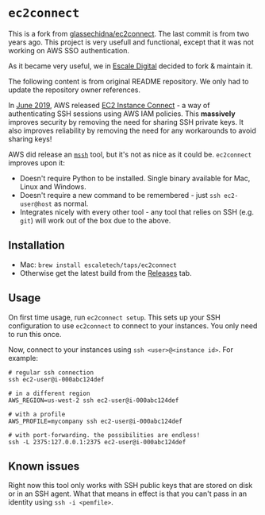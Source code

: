 # `ec2connect`

This is a fork from [glassechidna/ec2connect](https://github.com/glassechidna/ec2connect).
The last commit is from two years ago. This project is very usefull and functional,
except that it was not working on AWS SSO authentication.

As it became very useful, we in [Escale Digital](https://escale.com.br/) decided to fork & maintain it.

The following content is from original README repository. We only had to update the repository owner references.

In [June 2019][rel-notes], AWS released [EC2 Instance Connect][docs] - a way of
authenticating SSH sessions using AWS IAM policies. This **massively** improves
security by removing the need for sharing SSH private keys. It also improves
reliability by removing the need for any workarounds to avoid sharing keys!

AWS did release an [`mssh`][mssh] tool, but it's not as nice as it could be.
`ec2connect` improves upon it:

* Doesn't require Python to be installed. Single binary available for Mac, Linux
  and Windows.
* Doesn't require a new command to be remembered - just `ssh ec2-user@host` as 
  normal.
* Integrates nicely with every other tool - any tool that relies on SSH (e.g. `git`)
  will work out of the box due to the above.

## Installation

* Mac: `brew install escaletech/taps/ec2connect`
* Otherwise get the latest build from the [Releases][releases] tab.

## Usage

On first time usage, run `ec2connect setup`. This sets up your SSH configuration
to use `ec2connect` to connect to your instances. You only need to run this once.

Now, connect to your instances using `ssh <user>@<instance id>`. For example:

```
# regular ssh connection
ssh ec2-user@i-000abc124def

# in a different region
AWS_REGION=us-west-2 ssh ec2-user@i-000abc124def

# with a profile
AWS_PROFILE=mycompany ssh ec2-user@i-000abc124def

# with port-forwarding. the possibilities are endless!
ssh -L 2375:127.0.0.1:2375 ec2-user@i-000abc124def
```

## Known issues

Right now this tool only works with SSH public keys that are stored on disk or
in an SSH agent. What that means in effect is that you can't pass in an identity 
using `ssh -i <pemfile>`.

[rel-notes]: https://aws.amazon.com/about-aws/whats-new/2019/06/introducing-amazon-ec2-instance-connect/
[docs]: https://docs.aws.amazon.com/AWSEC2/latest/UserGuide/Connect-using-EC2-Instance-Connect.html
[mssh]: https://docs.aws.amazon.com/AWSEC2/latest/UserGuide/ec2-instance-connect-set-up.html#ec2-instance-connect-install-eic-CLI
[releases]: https://github.com/escaletech/ec2connect/releases
